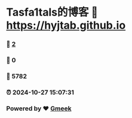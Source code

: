 # Tasfa1tals的博客 :link: https://hyjtab.github.io 
### :page_facing_up: [2](https://hyjtab.github.io/tag.html) 
### :speech_balloon: 0 
### :hibiscus: 5782 
### :alarm_clock: 2024-10-27 15:07:31 
### Powered by :heart: [Gmeek](https://github.com/Meekdai/Gmeek)
